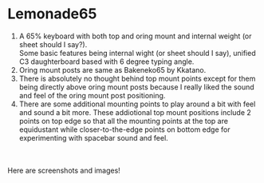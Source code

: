# Lemonade65
1. A 65% keyboard with both top and oring mount and internal weight (or sheet should I say?). <br />
Some basic features being internal wight (or sheet should I say), unified C3 daughterboard based with 6 degree typing angle. <br />
2. Oring mount posts are same as Bakeneko65 by Kkatano. <br />
3. There is absolutely no thought behind top mount points except for them being directly above oring mount posts because I really liked the sound and feel of the oring mount post positioning. <br />
4. There are some additional mounting points to play around a bit with feel and sound a bit more. These addiotional top mount positions include 2 points on top edge so that all the mounting points at the top are equidustant while closer-to-the-edge points on bottom edge for experimenting with spacebar sound and feel. <br />
<br />
<br />
Here are screenshots and images! <br />
